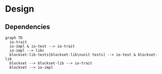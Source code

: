 # Design

## Dependencies

```mermaid
graph TD
  io-trait
  io-impl & io-test --> io-trait
  io-impl --> libc
  blockset-lib-tests[blockset-lib\nunit tests] --> io-test & blockset-lib
  blockset --> blockset-lib --> io-trait
  blockset --> io-impl
```
